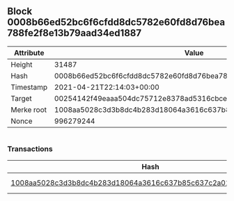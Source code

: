 ## Block 0008b66ed52bc6f6cfdd8dc5782e60fd8d76bea788fe2f8e13b79aad34ed1887

Attribute | Value
--- | ---
Height | 31487
Hash | 0008b66ed52bc6f6cfdd8dc5782e60fd8d76bea788fe2f8e13b79aad34ed1887
Timestamp | 2021-04-21T22:14:03+00:00
Target | 00254142f49eaaa504dc75712e8378ad5316cbcead634704b3734b6271167cc4
Merke root | 1008aa5028c3d3b8dc4b283d18064a3616c637b85c637c2a019972acb4e6bc7e
Nonce | 996279244

```

```

### Transactions

Hash | Amount
--- | ---
[1008aa5028c3d3b8dc4b283d18064a3616c637b85c637c2a019972acb4e6bc7e](1008aa5028c3d3b8dc4b283d18064a3616c637b85c637c2a019972acb4e6bc7e.md) | 10.00000000 SKEPTI 

